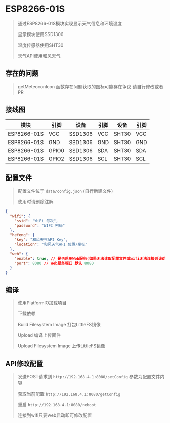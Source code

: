 # ESP8266-01S

> 通过ESP8266-01S模块实现显示天气信息和环境温度
> 
> 显示模块使用SSD1306
> 
> 温度传感器使用SHT30
> 
> 天气API使用和风天气
>

## 存在的问题
> getMeteoconIcon 函数存在问题获取的图标可能存在争议 请自行修改或者PR

## 接线图
| 模块         | 引脚    | 设备| 引脚 | 设备 | 引脚  |
|------------|-------| --- | --- | --- | --- |
| ESP8266-01S | VCC  | SSD1306 | VCC | SHT30 | VCC |
| ESP8266-01S | GND  | SSD1306 | GND | SHT30 | GND |
| ESP8266-01S | GPIO0 | SSD1306 | SDA | SHT30 | SDA |
| ESP8266-01S | GPIO2 | SSD1306 | SCL | SHT30 | SCL |

## 配置文件
> 配置文件位于 `data/config.json` (自行新建文件)
> 
> 使用时请删除注解

```json
{
  "wifi": {
    "ssid": "WiFi 每次",
    "password": "WIFI 密码"
  },
  "hefeng": {
    "key": "和风天气API Key",
    "location": "和风天气API 位置/坐标"
  },
  "web": {
    "enable": true, // 是否启用Web服务(如果无法读取配置文件或wifi无法连接则该选项无效)
    "port": 8080 // Web服务端口 默认 8080
  }
}
```

## 编译
> 使用PlatformIO加载项目
> 
> 下载依赖
> 
> Build Filesystem Image 打包LittleFS镜像
> 
> Upload 编译上传固件
> 
> Upload Filesystem Image 上传LittleFS镜像
> 

## API修改配置
> 发送POST请求到 `http://192.168.4.1:8080/setConfig` 参数为配置文件内容
> 
> 获取当前配置 `http://192.168.4.1:8080/getConfig`
> 
> 重启 `http://192.168.4.1:8080/reboot`
> 
> 连接到wifi只要web启动即可修改配置
>